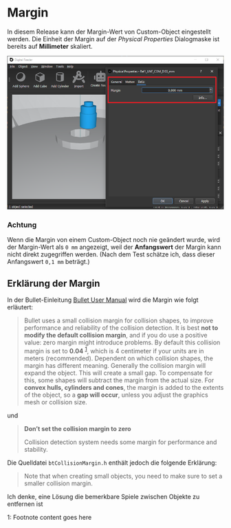# Margin

In diesem Release kann der Margin-Wert von Custom-Object eingestellt werden.
Die Einheit der Margin auf der *Physical Properties* Dialogmaske ist bereits auf **Millimeter** skaliert.

![](img/margin.png)


### Achtung

Wenn die Margin von einem Custom-Object noch nie geändert wurde, wird der Margin-Wert als `0 mm` angezeigt, weil der **Anfangswert** der Margin kann nicht direkt zugegriffen werden. (Nach dem Test schätze ich, dass dieser Anfangswert `0,1 mm` beträgt.)


## Erklärung der Margin

In der Bullet-Einleitung [Bullet User Manual](https://github.com/bulletphysics/bullet3/blob/master/docs/Bullet_User_Manual.pdf) wird die Margin wie folgt erläutert:

> Bullet uses a small collision margin for collision shapes, to improve performance and reliability of the collision detection. It is best **not to modify the default collision margin**, and if you do use a positive value: zero margin might introduce problems. By default this collision margin is set to **0.04** <sup>[1](#myfootnote1)</sup>, which is 4 centimeter if your units are in meters (recommended). Dependent on which collision shapes, the margin has different meaning. Generally the collision margin will expand the object. This will create a small gap. To compensate for this, some shapes will subtract the margin from the actual size. For **convex hulls, cylinders and cones**, the margin is added to the extents of the object, so a **gap will occur**, unless you adjust the graphics mesh or collision size.

und 

> **Don’t set the collision margin to zero**
> 
> Collision detection system needs some margin for performance and stability.


Die Quelldatei `btCollisionMargin.h` enthält jedoch die folgende Erklärung: 

> Note that when creating small objects, you need to make sure to set a smaller collision margin.

Ich denke, eine Lösung die bemerkbare Spiele zwischen Objekte zu entfernen ist 

<a name="myfootnote1">1</a>: Footnote content goes here